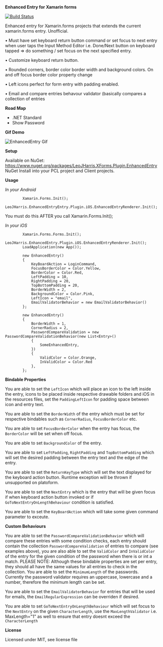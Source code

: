 **Enhanced Entry for Xamarin forms**

[![Build Status](https://www.bitrise.io/app/7f1dafa3432c4b0f/status.svg?token=q5DIlKQd3GcOeNAipGvxKQ&branch=master)](https://www.bitrise.io/app/7f1dafa3432c4b0f)

Enhanced entry for Xamarin.forms projects that extends the current xamarin.forms entry. Unofficial. 

• Must have set keyboard return button command or set focus to next entry when user taps the Input Method Editor i.e. Done/Next button on keyboard tapped => do something / set focus on the next specified entry. 

• Customize keyboard return button. 

• Rounded corners, border color border width and background colors. On and off focus border color property change 

• Left icons perfect for form entry with padding enabled.

• Email and compare entries behavour validator (basically compares a collection of entries

**Road Map**

+ .NET Standard
+ Show Password

**Gif Demo**

![EnhancedEntry Gif](https://github.com/LeoJHarris/EnhancedEntry/blob/master/EnhancedEntry.gif)

**Setup**

Available on NuGet: https://www.nuget.org/packages/LeoJHarris.XForms.Plugin.EnhancedEntry NuGet Install into your PCL project and Client projects.

**Usage**

_In your Android_

            Xamarin.Forms.Init();
            LeoJHarris.EnhancedEntryEntry.Plugin.iOS.EnhancedEntryRenderer.Init();

You must do this AFTER you call Xamarin.Forms.Init();

_In your iOS_

            Xamarin.Forms.Forms.Init(); 
            LeoJHarris.EnhancedEntry.Plugin.iOS.EnhancedEntryRenderer.Init();
            LoadApplication(new App());

            new EnhancedEntry()
            {
                KeyBoardAction = LoginCommand,
                FocusBorderColor = Color.Yellow,
                BorderColor = Color.Red,
                LeftPadding = 10,
                RightPadding = 20,
                TopBottomPadding = 20,
                BorderWidth = 2,
                BackgroundColor = Color.Pink,
                LeftIcon = "email",
                EmailValidatorBehavior = new EmailValidatorBehavior()
            };
            
            new EnhancedEntry()
            {
                BorderWidth = 1,
                CornerRadius = 2,
                PasswordCompareValidation = new PasswordCompareValidationBehavior(new List<Entry>()
                {
                    SomeEnhancedEntry,
                })
                {
                    ValidColor = Color.Orange,
                    InValidColor = Color.Red
                },
            };
            
**Bindable Properties**

You are able to set the `LeftIcon` which will place an icon to the left inside the entry, icons to be placed inside respective drawable folders and iOS in the resources files, set the `PaddingLeftIcon` for padding space between icon and entry text.

You are able to set the `BorderWidth` of the entry which must be set for respective bindables such as `CornerRadius`, `FocusBorderColor` etc.

You are able to set `FocusBorderColor` when the entry has focus, the `BorderColor` will be set when off focus.

You are able to set `BackgroundColor` of the entry.

You are able to set `LeftPadding`, `RightPadding` and `TopBottomPadding` which will set the desired padding between the entry text and the edge of the entry.

You are able to set the `ReturnKeyType` which will set the text displayed for the keyboard action button. Runtime exception will be thrown if unsupported on platoform.

You are able to set the `NextEntry` which is the entry that will be given focus if when keyboard action button invoked or if `GoToNextEntryOnLengthBehaviour` condition is satisfied.

You are able to set the `KeyBoardAction` which will take some given command parameter to exceute.

**Custom Behaviours** 

You are able to set the `PasswordCompareValidationBehavior` which will compare these entries with some condition checks, each entry should contain the collection `PasswordCompareValidation` of entries to compare (see examples above), you are also able to set the `ValidColor` and `InValidColor` of the entry for the given condition of the password when there is or int a match. PLEASE NOTE: Although these bindable properties are set per entry, they should all have the same values for all entries to check in the collection. You are able to set the `MinimumLength` of the passwords. Currently the password validator requires an uppercase, lowercase and a number, therefore the minimum length can be set.

You are able to set the `EmailValidatorBehavior` for entries that will be used for emails, the `EmailRegularExpression` can be overriden if desired.

You are able to set `GoToNextEntryOnLengthBehaviour` which will set focus to the `NextEntry` on the given `CharacterLength`, use the `MaxLengthValidator` i.e. MaxLength="1" as well to ensure that entry doesnt exceed the `CharacterLength`

**License**

Licensed under MIT, see license file
